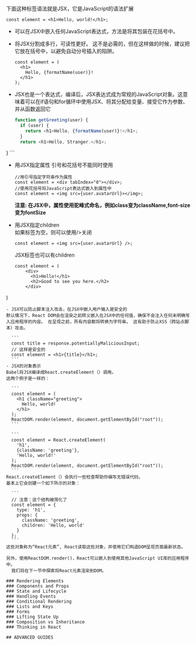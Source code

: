 
下面这种标签语法就是JSX，它是JavaScript的语法扩展

```
const element = <h1>Hello, world!</h1>;
```
- 可以在JSX中嵌入任何JavaScript表达式，方法是将其包装在花括号中。

- 将JSX分割成多行，可读性更好。 这不是必需的，但在这样做的时候，建议把它放在括号中，以避免自动分号插入的陷阱。

	```
	const element = (
	  <h1>
	    Hello, {formatName(user)}!
	  </h1>
	);
	```
- JSX也是一个表达式，编译后，JSX表达式成为常规的JavaScript对象。这意味着可以在if语句和for循环中使用JSX、将其分配给变量、接受它作为参数、并从函数返回它

	```javascript
	function getGreeting(user) {
	  if (user) {
	    return <h1>Hello, {formatName(user)}!</h1>;
	  }
	  return <h1>Hello, Stranger.</h1>;
}
	```
- 用JSX指定属性
	引号和花括号不能同时使用
	
	```
	//用引号指定字符串作为属性
	const element = <div tabIndex="0"></div>;
	//使用花括号将JavaScript表达式嵌入到属性中
	const element = <img src={user.avatarUrl}></img>;

	```
	
	**注意: 在JSX中，属性使用驼峰式命名，例如class变为className,font-size变为fontSize**
- 用JSX指定children		
  如果标签为空，则可以使用/>关闭
  
  ```
  const element = <img src={user.avatarUrl} />;

  ```
  JSX标签也可以有children				
  
  ```
  const element = (
	  <div>
	    <h1>Hello!</h1>
	    <h2>Good to see you here.</h2>
	  </div>
)
  ```
- JSX可以防止脚本注入攻击，在JSX中嵌入用户输入是安全的
默认情况下，React DOM会在渲染之前转义嵌入在JSX中的任何值，确保不会注入任何未明确写入应用程序的内容。 在呈现之前，所有内容都将转换为字符串。 这有助于防止XSS（跨站点脚本）攻击。

	```
	const title = response.potentiallyMaliciousInput;
	// 这样是安全的
	const element = <h1>{title}</h1>;
	```
- JSX的对象表示		
Babel将JSX编译成React.createElement（）调用。	
这两个例子是一样的：

	```
	const element = (
	  <h1 className="greeting">
	    Hello, world!
	  </h1>
	);
	ReactDOM.render(element, document.getElementById("root"));
	```
	
	```
	const element = React.createElement(
	  'h1',
	  {className: 'greeting'},
	  'Hello, world!'
	);
	ReactDOM.render(element, document.getElementById("root"));
	```
React.createElement（）会执行一些检查帮助你编写无错误代码，
基本上它会创建一个如下所示的对象：
	
	```
	// 注意：这个结构被简化了
	const element = {
	  type: 'h1',
	  props: {
	    className: 'greeting',
	    children: 'Hello, world'
	  }
	};
	```
这些对象称为“React元素”, React读取这些对象，并使用它们构造DOM呈现页面最新状态。

另外，使用ReactDOM.render()，React可以嵌入到使用其他JavaScript UI库的应用程序中。
	我们将在下一节中探索将React元素渲染到DOM。

### Rendering Elements
### Components and Props
### State and Lifecycle
### Handling Events
### Conditional Rendering
### Lists and Keys
### Forms
### Lifting State Up
### Composition vs Inheritance
### Thinking in React

## ADVANCED GUIDES